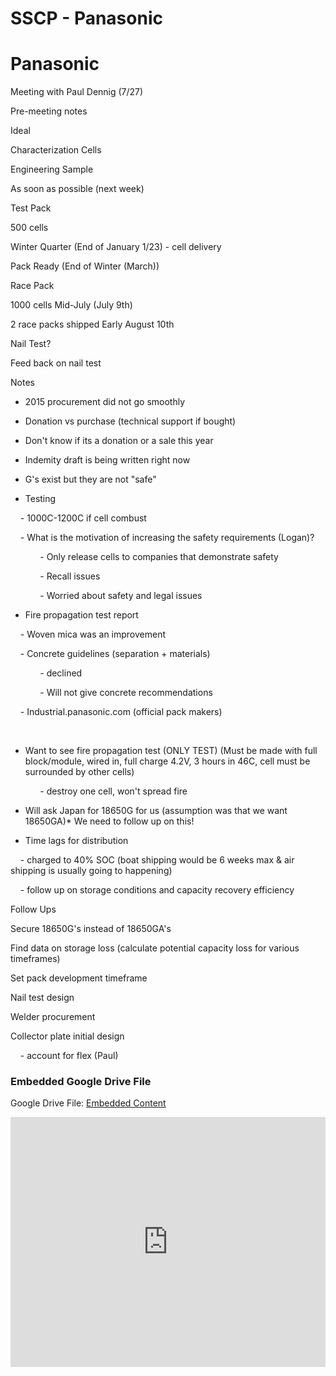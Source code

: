 # SSCP - Panasonic

# Panasonic

Meeting with Paul Dennig (7/27)

Pre-meeting notes

Ideal

Characterization Cells

Engineering Sample

As soon as possible (next week)

Test Pack

500 cells 

Winter Quarter (End of January 1/23) - cell delivery

Pack Ready (End of Winter (March))

Race Pack

1000 cells Mid-July (July 9th)

2 race packs shipped Early August 10th

Nail Test?

Feed back on nail test

Notes

- 2015 procurement did not go smoothly

- Donation vs purchase (technical support if bought)

- Don't know if its a donation or a sale this year

- Indemity draft is being written right now

- G's exist but they are not "safe"

- Testing

    - 1000C-1200C if cell combust

    - What is the motivation of increasing the safety requirements (Logan)?

            - Only release cells to companies that demonstrate safety

            - Recall issues

            - Worried about safety and legal issues

- Fire propagation test report

    - Woven mica was an improvement

    - Concrete guidelines (separation + materials)

            - declined

            - Will not give concrete recommendations

    - Industrial.panasonic.com (official pack makers)

 

- Want to see fire propagation test (ONLY TEST) (Must be made with full block/module, wired in, full charge 4.2V, 3 hours in 46C, cell must be surrounded by other cells)

            - destroy one cell, won't spread fire

- Will ask Japan for 18650G for us (assumption was that we want 18650GA)* We need to follow up on this! 

- Time lags for distribution

    - charged to 40% SOC (boat shipping would be 6 weeks max & air shipping is usually going to happening) 

    - follow up on storage conditions and capacity recovery efficiency 

Follow Ups

Secure 18650G's instead of 18650GA's

Find data on storage loss (calculate potential capacity loss for various timeframes)

Set pack development timeframe

Nail test design

Welder procurement

Collector plate initial design

    - account for flex (Paul)

[](https://drive.google.com/folderview?id=1ejfU3bUf9rjdBulLiXIhyx8zHYaef1G0)

### Embedded Google Drive File

Google Drive File: [Embedded Content](https://drive.google.com/embeddedfolderview?id=1ejfU3bUf9rjdBulLiXIhyx8zHYaef1G0#list)

<iframe width="100%" height="400" src="https://drive.google.com/embeddedfolderview?id=1ejfU3bUf9rjdBulLiXIhyx8zHYaef1G0#list" frameborder="0"></iframe>

